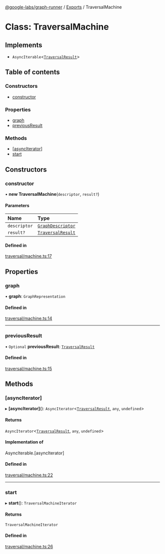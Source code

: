 [@google-labs/graph-runner](../README.md) / [Exports](../modules.md) / TraversalMachine

# Class: TraversalMachine

## Implements

- `AsyncIterable`<[`TraversalResult`](../interfaces/TraversalResult.md)\>

## Table of contents

### Constructors

- [constructor](TraversalMachine.md#constructor)

### Properties

- [graph](TraversalMachine.md#graph)
- [previousResult](TraversalMachine.md#previousresult)

### Methods

- [[asyncIterator]](TraversalMachine.md#[asynciterator])
- [start](TraversalMachine.md#start)

## Constructors

### constructor

• **new TraversalMachine**(`descriptor`, `result?`)

#### Parameters

| Name | Type |
| :------ | :------ |
| `descriptor` | [`GraphDescriptor`](../modules.md#graphdescriptor) |
| `result?` | [`TraversalResult`](../interfaces/TraversalResult.md) |

#### Defined in

[traversal/machine.ts:17](https://github.com/Chizobaonorh/labs-prototypes/blob/220f97e/seeds/graph-runner/src/traversal/machine.ts#L17)

## Properties

### graph

• **graph**: `GraphRepresentation`

#### Defined in

[traversal/machine.ts:14](https://github.com/Chizobaonorh/labs-prototypes/blob/220f97e/seeds/graph-runner/src/traversal/machine.ts#L14)

___

### previousResult

• `Optional` **previousResult**: [`TraversalResult`](../interfaces/TraversalResult.md)

#### Defined in

[traversal/machine.ts:15](https://github.com/Chizobaonorh/labs-prototypes/blob/220f97e/seeds/graph-runner/src/traversal/machine.ts#L15)

## Methods

### [asyncIterator]

▸ **[asyncIterator]**(): `AsyncIterator`<[`TraversalResult`](../interfaces/TraversalResult.md), `any`, `undefined`\>

#### Returns

`AsyncIterator`<[`TraversalResult`](../interfaces/TraversalResult.md), `any`, `undefined`\>

#### Implementation of

AsyncIterable.[asyncIterator]

#### Defined in

[traversal/machine.ts:22](https://github.com/Chizobaonorh/labs-prototypes/blob/220f97e/seeds/graph-runner/src/traversal/machine.ts#L22)

___

### start

▸ **start**(): `TraversalMachineIterator`

#### Returns

`TraversalMachineIterator`

#### Defined in

[traversal/machine.ts:26](https://github.com/Chizobaonorh/labs-prototypes/blob/220f97e/seeds/graph-runner/src/traversal/machine.ts#L26)
